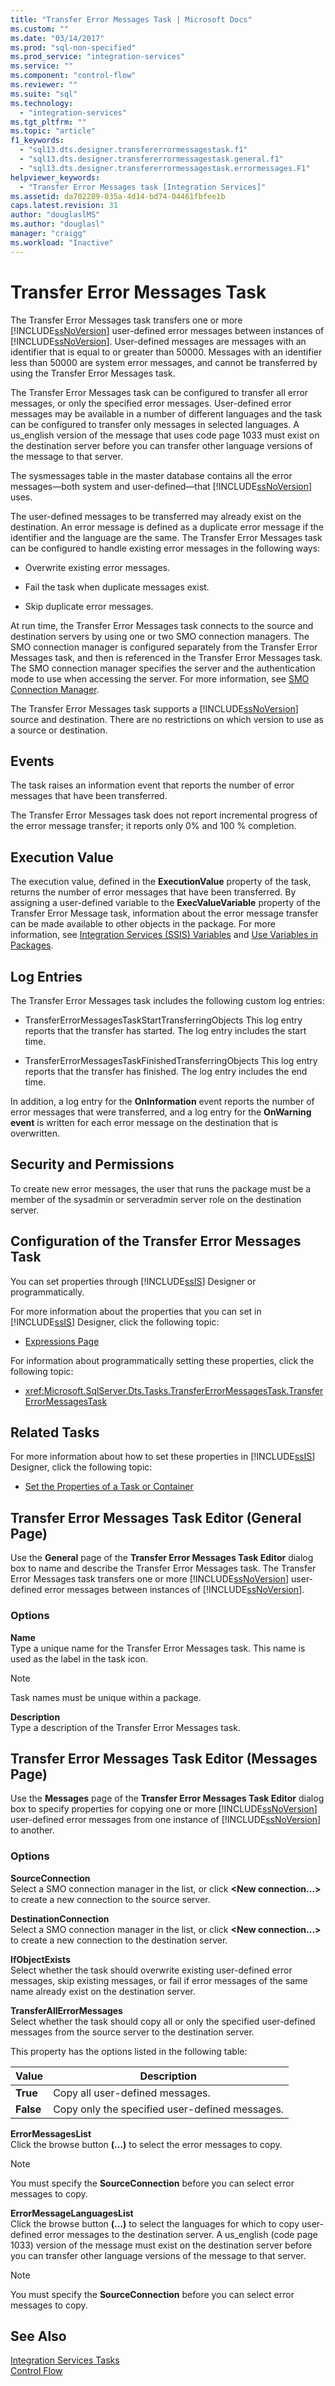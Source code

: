 ```yaml
---
title: "Transfer Error Messages Task | Microsoft Docs"
ms.custom: ""
ms.date: "03/14/2017"
ms.prod: "sql-non-specified"
ms.prod_service: "integration-services"
ms.service: ""
ms.component: "control-flow"
ms.reviewer: ""
ms.suite: "sql"
ms.technology: 
  - "integration-services"
ms.tgt_pltfrm: ""
ms.topic: "article"
f1_keywords: 
  - "sql13.dts.designer.transfererrormessagestask.f1"
  - "sql13.dts.designer.transfererrormessagestask.general.f1"
  - "sql13.dts.designer.transfererrormessagestask.errormessages.F1"
helpviewer_keywords: 
  - "Transfer Error Messages task [Integration Services]"
ms.assetid: da702289-035a-4d14-bd74-04461fbfee1b
caps.latest.revision: 31
author: "douglaslMS"
ms.author: "douglasl"
manager: "craigg"
ms.workload: "Inactive"
---
```

# Transfer Error Messages Task
  The Transfer Error Messages task transfers one or more [!INCLUDE[ssNoVersion](../../includes/ssnoversion-md.md)] user-defined error messages between instances of [!INCLUDE[ssNoVersion](../../includes/ssnoversion-md.md)]. User-defined messages are messages with an identifier that is equal to or greater than 50000. Messages with an identifier less than 50000 are system error messages, and cannot be transferred by using the Transfer Error Messages task.  
  
 The Transfer Error Messages task can be configured to transfer all error messages, or only the specified error messages. User-defined error messages may be available in a number of different languages and the task can be configured to transfer only messages in selected languages. A us_english version of the message that uses code page 1033 must exist on the destination server before you can transfer other language versions of the message to that server.  
  
 The sysmessages table in the master database contains all the error messages—both system and user-defined—that [!INCLUDE[ssNoVersion](../../includes/ssnoversion-md.md)] uses.  
  
 The user-defined messages to be transferred may already exist on the destination. An error message is defined as a duplicate error message if the identifier and the language are the same. The Transfer Error Messages task can be configured to handle existing error messages in the following ways:  
  
-   Overwrite existing error messages.  
  
-   Fail the task when duplicate messages exist.  
  
-   Skip duplicate error messages.  
  
 At run time, the Transfer Error Messages task connects to the source and destination servers by using one or two SMO connection managers. The SMO connection manager is configured separately from the Transfer Error Messages task, and then is referenced in the Transfer Error Messages task. The SMO connection manager specifies the server and the authentication mode to use when accessing the server. For more information, see [SMO Connection Manager](../../integration-services/connection-manager/smo-connection-manager.md).  
  
 The Transfer Error Messages task supports a [!INCLUDE[ssNoVersion](../../includes/ssnoversion-md.md)] source and destination. There are no restrictions on which version to use as a source or destination.  
  
## Events  
 The task raises an information event that reports the number of error messages that have been transferred.  
  
 The Transfer Error Messages task does not report incremental progress of the error message transfer; it reports only 0% and 100 % completion.  
  
## Execution Value  
 The execution value, defined in the **ExecutionValue** property of the task, returns the number of error messages that have been transferred. By assigning a user-defined variable to the **ExecValueVariable** property of the Transfer Error Message task, information about the error message transfer can be made available to other objects in the package. For more information, see [Integration Services &#40;SSIS&#41; Variables](../../integration-services/integration-services-ssis-variables.md) and [Use Variables in Packages](http://msdn.microsoft.com/library/7742e92d-46c5-4cc4-b9a3-45b688ddb787).  
  
## Log Entries  
 The Transfer Error Messages task includes the following custom log entries:  
  
-   TransferErrorMessagesTaskStartTransferringObjects    This log entry reports that the transfer has started. The log entry includes the start time.  
  
-   TransferErrorMessagesTaskFinishedTransferringObjects   This log entry reports that the transfer has finished. The log entry includes the end time.  
  
 In addition, a log entry for the **OnInformation** event reports the number of error messages that were transferred, and a log entry for the **OnWarning event** is written for each error message on the destination that is overwritten.  
  
## Security and Permissions  
 To create new error messages, the user that runs the package must be a member of the sysadmin or serveradmin server role on the destination server.  
  
## Configuration of the Transfer Error Messages Task  
 You can set properties through [!INCLUDE[ssIS](../../includes/ssis-md.md)] Designer or programmatically.  
  
 For more information about the properties that you can set in [!INCLUDE[ssIS](../../includes/ssis-md.md)] Designer, click the following topic:  
  
-   [Expressions Page](../../integration-services/expressions/expressions-page.md)  
  
 For information about programmatically setting these properties, click the following topic:  
  
-   <xref:Microsoft.SqlServer.Dts.Tasks.TransferErrorMessagesTask.TransferErrorMessagesTask>  
  
## Related Tasks  
 For more information about how to set these properties in [!INCLUDE[ssIS](../../includes/ssis-md.md)] Designer, click the following topic:  
  
-   [Set the Properties of a Task or Container](http://msdn.microsoft.com/library/52d47ca4-fb8c-493d-8b2b-48bb269f859b)  
  
## Transfer Error Messages Task Editor (General Page)
  Use the **General** page of the **Transfer Error Messages Task Editor** dialog box to name and describe the Transfer Error Messages task. The Transfer Error Messages task transfers one or more [!INCLUDE[ssNoVersion](../../includes/ssnoversion-md.md)] user-defined error messages between instances of [!INCLUDE[ssNoVersion](../../includes/ssnoversion-md.md)].   
  
### Options  
 **Name**  
 Type a unique name for the Transfer Error Messages task. This name is used as the label in the task icon.  
  
> [!NOTE]  
>  Task names must be unique within a package.  
  
 **Description**  
 Type a description of the Transfer Error Messages task.  
  
## Transfer Error Messages Task Editor (Messages Page)
  Use the **Messages** page of the **Transfer Error Messages Task Editor** dialog box to specify properties for copying one or more [!INCLUDE[ssNoVersion](../../includes/ssnoversion-md.md)] user-defined error messages from one instance of [!INCLUDE[ssNoVersion](../../includes/ssnoversion-md.md)] to another. 
  
### Options  
 **SourceConnection**  
 Select a SMO connection manager in the list, or click **\<New connection...>** to create a new connection to the source server.  
  
 **DestinationConnection**  
 Select a SMO connection manager in the list, or click **\<New connection...>** to create a new connection to the destination server.  
  
 **IfObjectExists**  
 Select whether the task should overwrite existing user-defined error messages, skip existing messages, or fail if error messages of the same name already exist on the destination server.  
  
 **TransferAllErrorMessages**  
 Select whether the task should copy all or only the specified user-defined messages from the source server to the destination server.  
  
 This property has the options listed in the following table:  
  
|Value|Description|  
|-----------|-----------------|  
|**True**|Copy all user-defined messages.|  
|**False**|Copy only the specified user-defined messages.|  
  
 **ErrorMessagesList**  
 Click the browse button **(…)** to select the error messages to copy.  
  
> [!NOTE]  
>  You must specify the **SourceConnection** before you can select error messages to copy.  
  
 **ErrorMessageLanguagesList**  
 Click the browse button **(…)** to select the languages for which to copy user-defined error messages to the destination server. A us_english (code page 1033) version of the message must exist on the destination server before you can transfer other language versions of the message to that server.  
  
> [!NOTE]  
>  You must specify the **SourceConnection** before you can select error messages to copy.  
  
## See Also  
 [Integration Services Tasks](../../integration-services/control-flow/integration-services-tasks.md)   
 [Control Flow](../../integration-services/control-flow/control-flow.md)  
  
  
